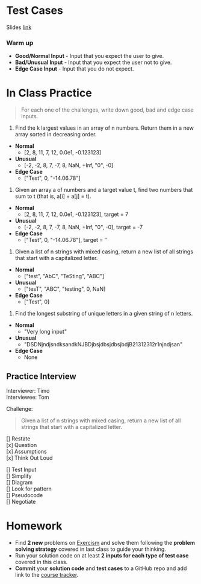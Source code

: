 # Test Cases
Slides [link](https://docs.google.com/presentation/d/1zNb6jqB9NHmvlRY_cSyUqJA4gsHXg-IjfM1g0WmoPgs/edit#slide=id.g58d3d40430_0_0)

### Warm up
* **Good/Normal Input** - Input that you expect the user to give.
* **Bad/Unusual Input** - Input that you expect the user not to give.
* **Edge Case Input** - Input that you do not expect.

# In Class Practice

> For each one of the challenges, write down good, bad and edge case inputs.

1. Find the k largest values in an array of n numbers. Return them in a new array sorted in decreasing order.
  * **Normal**
    * [2, 8, 11, 7, 12, 0.0e1, -0.123123]
  * **Unusual**
    * [-2, -2, 8, 7, -7, 8, NaN, +Inf, "0", -0]
  * **Edge Case**
    * ["Test", 0, "-14.06.78"]
1. Given an array a of numbers and a target value t, find two numbers that sum to t (that is, a[i] + a[j] = t).
  * **Normal**
    * [2, 8, 11, 7, 12, 0.0e1, -0.123123], target = 7
  * **Unusual**
    * [-2, -2, 8, 7, -7, 8, NaN, +Inf, "0", -0], target = -7
  * **Edge Case**
    * ["Test", 0, "-14.06.78"], target = ''
1. Given a list of n strings with mixed casing, return a new list of all strings that start with a capitalized letter.
  * **Normal**
    * ["test", "AbC", "TeSting", "ABC"]
  * **Unusual**
    * ["tesT", "ABC", "testing", 0, NaN]
  * **Edge Case**
    * ["Test", 0]
1. Find the longest substring of unique letters in a given string of n letters.
  * **Normal**
    * "Very long input"
  * **Unusual**
    * "DSDNjndjsndksandkNJBDjbsjdbsjdbsjbdjB21312312r1njndjsan"
  * **Edge Case**
    * None

## Practice Interview

Interviewer: Timo<br>
Interviewee: Tom  

Challenge:
> Given a list of n strings with mixed casing, return a new list of all strings that start with a capitalized letter.

[] Restate<br>
[x] Question<br>
[x] Assumptions<br>
[x] Think Out Loud<br>

[] Test Input<br>
[] Simplify<br>
[] Diagram<br>
[] Look for pattern<br>
[] Pseudocode<br>
[] Negotiate<br>


# Homework
* Find **2 new** problems on [Exercism](https://exercism.io/) and solve them following the **problem solving strategy** covered in last class to guide your thinking.
* Run your solution code on at least **2 inputs for each type of test case** covered in this class.
* **Commit** your **solution code** and **test cases** to a GitHub repo and add link to the [course tracker](http://make.sc/spd1.01-tracker).
